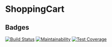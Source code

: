 # ShoppingCart

## Badges
[![Build Status](https://travis-ci.org/mirest/ah-haven-space-sprinters.svg?branch=develop)](https://travis-ci.org/mirest/ah-haven-space-sprinters)
[![Maintainability](https://api.codeclimate.com/v1/badges/620b7e8863175663c5ba/maintainability)](https://codeclimate.com/github/KicaRonaldOkello/ShoppingCart/maintainability)
[![Test Coverage](https://api.codeclimate.com/v1/badges/620b7e8863175663c5ba/test_coverage)](https://codeclimate.com/github/KicaRonaldOkello/ShoppingCart/test_coverage)
